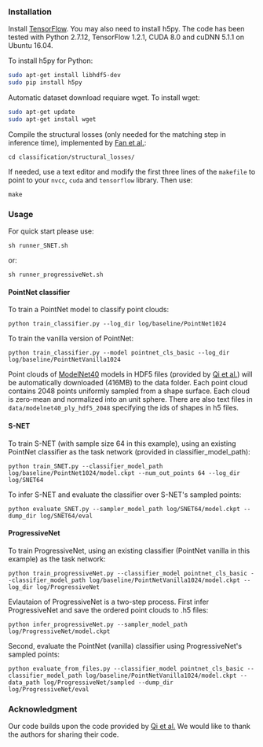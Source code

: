 ### Installation

Install <a href="https://www.tensorflow.org/get_started/os_setup" target="_blank">TensorFlow</a>. You may also need to install h5py. The code has been tested with Python 2.7.12, TensorFlow 1.2.1, CUDA 8.0 and cuDNN 5.1.1 on Ubuntu 16.04.

To install h5py for Python:
```bash
sudo apt-get install libhdf5-dev
sudo pip install h5py
```

Automatic dataset download requiare wget. 
To install wget:
```bash
sudo apt-get update
sudo apt-get install wget
```

Compile the structural losses (only needed for the matching step in inference time), implemented by [Fan et al.](https://github.com/fanhqme/PointSetGeneration):
```
cd classification/structural_losses/
```

If needed, use a text editor and modify the first three lines of the `makefile` to point to your `nvcc`, `cuda` and `tensorflow` library. Then use:
```
make
```

### Usage
For quick start please use:

    sh runner_SNET.sh 
or: 

    sh runner_progressiveNet.sh
    
#### PointNet classifier

To train a PointNet model to classify point clouds:

    python train_classifier.py --log_dir log/baseline/PointNet1024
    
To train the vanilla version of PointNet:

    python train_classifier.py --model pointnet_cls_basic --log_dir log/baseline/PointNetVanilla1024

Point clouds of <a href="http://modelnet.cs.princeton.edu/" target="_blank">ModelNet40</a> models in HDF5 files (provided by <a href="https://github.com/charlesq34/pointnet" target="_blank">Qi et al.</a>) will be automatically downloaded (416MB) to the data folder. Each point cloud contains 2048 points uniformly sampled from a shape surface. Each cloud is zero-mean and normalized into an unit sphere. There are also text files in `data/modelnet40_ply_hdf5_2048` specifying the ids of shapes in h5 files.

#### S-NET
To train S-NET (with sample size 64 in this example), using an existing PointNet classifier as the task network (provided in classifier_model_path):

    python train_SNET.py --classifier_model_path log/baseline/PointNet1024/model.ckpt --num_out_points 64 --log_dir log/SNET64

To infer S-NET and evaluate the classifier over S-NET's sampled points:

    python evaluate_SNET.py --sampler_model_path log/SNET64/model.ckpt --dump_dir log/SNET64/eval

#### ProgressiveNet
To train ProgressiveNet, using an existing classifier (PointNet vanilla in this example) as the task network:

    python train_progressiveNet.py --classifier_model pointnet_cls_basic --classifier_model_path log/baseline/PointNetVanilla1024/model.ckpt --log_dir log/ProgressiveNet

Evlautaion of ProgressiveNet is a two-step process. 
First infer ProgressiveNet and save the ordered point clouds to .h5 files:

    python infer_progressiveNet.py --sampler_model_path log/ProgressiveNet/model.ckpt
    
Second, evaluate the PointNet (vanilla) classifier using ProgressiveNet's sampled points:

    python evaluate_from_files.py --classifier_model pointnet_cls_basic --classifier_model_path log/baseline/PointNetVanilla1024/model.ckpt --data_path log/ProgressiveNet/sampled --dump_dir log/ProgressiveNet/eval

### Acknowledgment
Our code builds upon the code provided by <a href="https://github.com/charlesq34/pointnet" target="_blank">Qi et al.</a> We would like to thank the authors for sharing their code.
